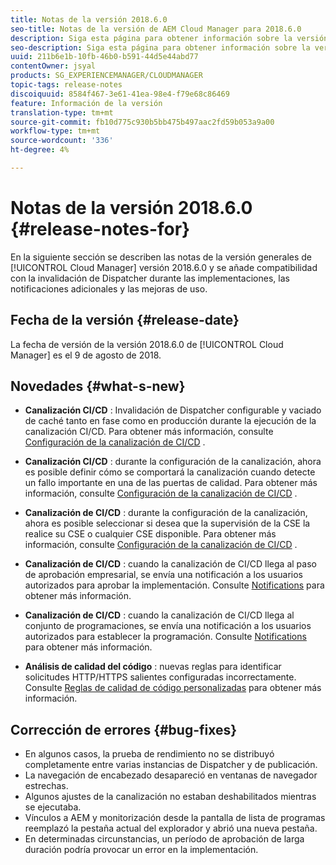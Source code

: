 ```yaml
---
title: Notas de la versión 2018.6.0
seo-title: Notas de la versión de AEM Cloud Manager para 2018.6.0
description: Siga esta página para obtener información sobre la versión 2018.6.0 de Cloud Manager.
seo-description: Siga esta página para obtener información sobre la versión 2018.6.0 de AEM Cloud Manager.
uuid: 211b6e1b-10fb-46b0-b591-44d5e44abd77
contentOwner: jsyal
products: SG_EXPERIENCEMANAGER/CLOUDMANAGER
topic-tags: release-notes
discoiquuid: 8584f467-3e61-41ea-98e4-f79e68c86469
feature: Información de la versión
translation-type: tm+mt
source-git-commit: fb10d775c930b5bb475b497aac2fd59b053a9a00
workflow-type: tm+mt
source-wordcount: '336'
ht-degree: 4%

---
```



# Notas de la versión 2018.6.0 {#release-notes-for}

En la siguiente sección se describen las notas de la versión generales de [!UICONTROL Cloud Manager] versión 2018.6.0 y se añade compatibilidad con la invalidación de Dispatcher durante las implementaciones, las notificaciones adicionales y las mejoras de uso.

## Fecha de la versión {#release-date}

La fecha de versión de la versión 2018.6.0 de [!UICONTROL Cloud Manager] es el 9 de agosto de 2018.

## Novedades {#what-s-new}

* **Canalización CI/CD** : Invalidación de Dispatcher configurable y vaciado de caché tanto en fase como en producción durante la ejecución de la canalización CI/CD. Para obtener más información, consulte [Configuración de la canalización de CI/CD](configuring-pipeline.md) .

* **Canalización CI/CD** : durante la configuración de la canalización, ahora es posible definir cómo se comportará la canalización cuando detecte un fallo importante en una de las puertas de calidad. Para obtener más información, consulte [Configuración de la canalización de CI/CD](configuring-pipeline.md) .

* **Canalización de CI/CD** : durante la configuración de la canalización, ahora es posible seleccionar si desea que la supervisión de la CSE la realice su CSE o cualquier CSE disponible. Para obtener más información, consulte [Configuración de la canalización de CI/CD](configuring-pipeline.md) .

* **Canalización de CI/CD** : cuando la canalización de CI/CD llega al paso de aprobación empresarial, se envía una notificación a los usuarios autorizados para aprobar la implementación. Consulte [Notifications](notifications.md) para obtener más información.

* **Canalización de CI/CD** : cuando la canalización de CI/CD llega al conjunto de programaciones, se envía una notificación a los usuarios autorizados para establecer la programación. Consulte [Notifications](notifications.md) para obtener más información.

* **Análisis de calidad del código** : nuevas reglas para identificar solicitudes HTTP/HTTPS salientes configuradas incorrectamente. Consulte [Reglas de calidad de código personalizadas](custom-code-quality-rules.md) para obtener más información.

## Corrección de errores {#bug-fixes}

* En algunos casos, la prueba de rendimiento no se distribuyó completamente entre varias instancias de Dispatcher y de publicación.
* La navegación de encabezado desapareció en ventanas de navegador estrechas.
* Algunos ajustes de la canalización no estaban deshabilitados mientras se ejecutaba.
* Vínculos a AEM y monitorización desde la pantalla de lista de programas reemplazó la pestaña actual del explorador y abrió una nueva pestaña.
* En determinadas circunstancias, un período de aprobación de larga duración podría provocar un error en la implementación.
